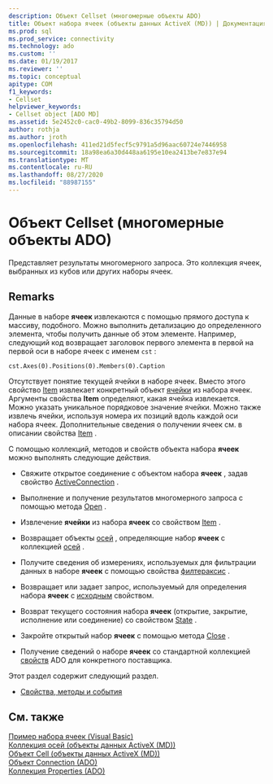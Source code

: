 ```yaml
---
description: Объект Cellset (многомерные объекты ADO)
title: Объект набора ячеек (объекты данных ActiveX (MD)) | Документация Майкрософт
ms.prod: sql
ms.prod_service: connectivity
ms.technology: ado
ms.custom: ''
ms.date: 01/19/2017
ms.reviewer: ''
ms.topic: conceptual
apitype: COM
f1_keywords:
- Cellset
helpviewer_keywords:
- Cellset object [ADO MD]
ms.assetid: 5e2452c0-cac0-49b2-8099-836c35794d50
author: rothja
ms.author: jroth
ms.openlocfilehash: 411ed21d5fecf5c9791a5d96aac60724e7446958
ms.sourcegitcommit: 18a98ea6a30d448aa6195e10ea2413be7e837e94
ms.translationtype: MT
ms.contentlocale: ru-RU
ms.lasthandoff: 08/27/2020
ms.locfileid: "88987155"
---
```

# <a name="cellset-object-ado-md"></a>Объект Cellset (многомерные объекты ADO)
Представляет результаты многомерного запроса. Это коллекция ячеек, выбранных из кубов или других наборы ячеек.  
  
## <a name="remarks"></a>Remarks  
 Данные в наборе **ячеек** извлекаются с помощью прямого доступа к массиву, подобного. Можно выполнить детализацию до определенного элемента, чтобы получить данные об этом элементе. Например, следующий код возвращает заголовок первого элемента в первой на первой оси в наборе ячеек с именем `cst` :  
  
```  
cst.Axes(0).Positions(0).Members(0).Caption  
```  
  
 Отсутствует понятие текущей ячейки в наборе ячеек. Вместо этого свойство [Item](./item-property-ado-md-cellset.md) извлекает конкретный объект [ячейки](./cell-object-ado-md.md) из набора ячеек. Аргументы свойства **Item** определяют, какая ячейка извлекается. Можно указать уникальное порядковое значение ячейки. Можно также извлечь ячейки, используя номера их позиций вдоль каждой оси набора ячеек. Дополнительные сведения о получении ячеек см. в описании свойства [Item](./item-property-ado-md-cellset.md) .  
  
 С помощью коллекций, методов и свойств объекта набора **ячеек** можно выполнять следующие действия.  
  
-   Свяжите открытое соединение с объектом набора **ячеек** , задав свойство [ActiveConnection](./activeconnection-property-ado-md.md) .  
  
-   Выполнение и получение результатов многомерного запроса с помощью метода [Open](./open-method-ado-md.md) .  
  
-   Извлечение **ячейки** из набора **ячеек** со свойством [Item](./item-property-ado-md-cellset.md) .  
  
-   Возвращает объекты [осей](./axis-object-ado-md.md) , определяющие набор **ячеек** с коллекцией [осей](./axes-collection-ado-md.md) .  
  
-   Получите сведения об измерениях, используемых для фильтрации данных в наборе **ячеек** с помощью свойства [филтераксис](./filteraxis-property-ado-md.md) .  
  
-   Возвращает или задает запрос, используемый для определения набора **ячеек** с [исходным](./source-property-ado-md.md) свойством.  
  
-   Возврат текущего состояния набора **ячеек** (открытие, закрытие, исполнение или соединение) со свойством [State](./state-property-ado-md.md) .  
  
-   Закройте открытый набор **ячеек** с помощью метода [Close](./close-method-ado-md.md) .  
  
-   Получение сведений о наборе **ячеек** со стандартной коллекцией [свойств](../ado-api/properties-collection-ado.md) ADO для конкретного поставщика.  
  
 Этот раздел содержит следующий раздел.  
  
-   [Свойства, методы и события](./cellset-object-properties-methods-and-events.md)  
  
## <a name="see-also"></a>См. также  
 [Пример набора ячеек (Visual Basic)](./cellset-example-vb.md)   
 [Коллекция осей (объекты данных ActiveX (MD))](./axes-collection-ado-md.md)   
 [Объект Cell (объекты данных ActiveX (MD))](./cell-object-ado-md.md)   
 [Объект Connection (ADO)](../ado-api/connection-object-ado.md)   
 [Коллекция Properties (ADO)](../ado-api/properties-collection-ado.md)